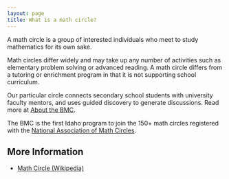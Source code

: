 ```yaml
---
layout: page
title: What is a math circle?
---
```


A math circle is a group of interested individuals who meet to study mathematics for its own sake.

Math circles differ widely and may take up any number of activities such as elementary problem solving or advanced reading. A math circle differs from a tutoring or enrichment program in that it is not supporting school curriculum.

Our particular circle connects secondary school students with university faculty mentors, and uses guided discovery to generate discussions. Read more at <a title="About the BMC" href="http://boisemathcircles.org/about/">About the BMC</a>.

The BMC is the first Idaho program to join the 150+ math circles registered with the <a href="http://www.mathcircles.org" target="_blank">National Association of Math Circles</a>.

## More Information

* <a href="http://en.wikipedia.org/wiki/Math_circle">Math Circle (Wikipedia)</a>

